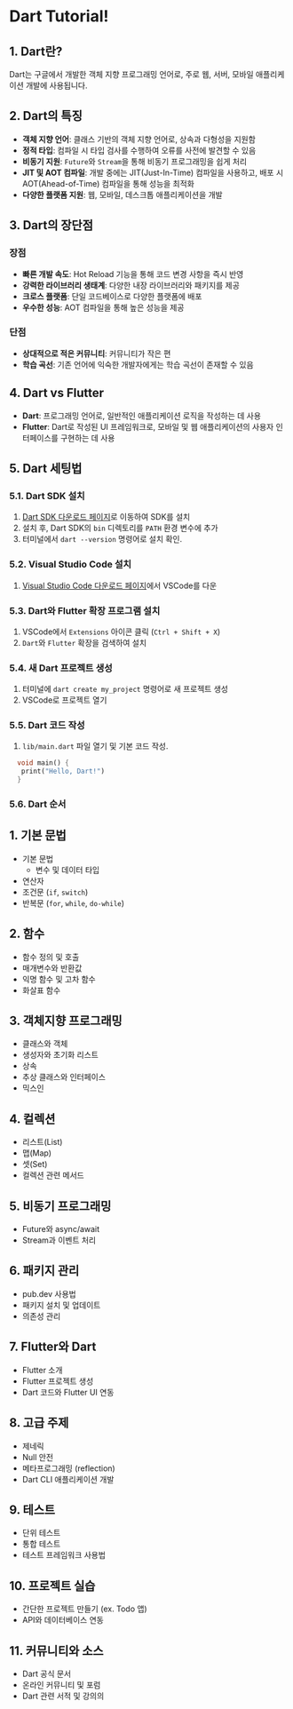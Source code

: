 # Dart Tutorial!

## 1. Dart란?

Dart는 구글에서 개발한 객체 지향 프로그래밍 언어로, 주로 웹, 서버, 모바일 애플리케이션 개발에 사용됩니다.

## 2. Dart의 특징

- **객체 지향 언어**: 클래스 기반의 객체 지향 언어로, 상속과 다형성을 지원함
- **정적 타입**: 컴파일 시 타입 검사를 수행하여 오류를 사전에 발견할 수 있음
- **비동기 지원**: `Future`와 `Stream`을 통해 비동기 프로그래밍을 쉽게 처리
- **JIT 및 AOT 컴파일**: 개발 중에는 JIT(Just-In-Time) 컴파일을 사용하고, 배포 시 AOT(Ahead-of-Time) 컴파일을 통해 성능을 최적화
- **다양한 플랫폼 지원**: 웹, 모바일, 데스크톱 애플리케이션을 개발

## 3. Dart의 장단점

### 장점

- **빠른 개발 속도**: Hot Reload 기능을 통해 코드 변경 사항을 즉시 반영
- **강력한 라이브러리 생태계**: 다양한 내장 라이브러리와 패키지를 제공
- **크로스 플랫폼**: 단일 코드베이스로 다양한 플랫폼에 배포
- **우수한 성능**: AOT 컴파일을 통해 높은 성능을 제공

### 단점

- **상대적으로 적은 커뮤니티**: 커뮤니티가 작은 편
- **학습 곡선**: 기존 언어에 익숙한 개발자에게는 학습 곡선이 존재할 수 있음

## 4. Dart vs Flutter

- **Dart**: 프로그래밍 언어로, 일반적인 애플리케이션 로직을 작성하는 데 사용
- **Flutter**: Dart로 작성된 UI 프레임워크로, 모바일 및 웹 애플리케이션의 사용자 인터페이스를 구현하는 데 사용

## 5. Dart 세팅법

### 5.1. Dart SDK 설치

1. [Dart SDK 다운로드 페이지](https://dart.dev/get-dart)로 이동하여 SDK를 설치
2. 설치 후, Dart SDK의 `bin` 디렉토리를 `PATH` 환경 변수에 추가
3. 터미널에서 `dart --version` 명령어로 설치 확인.

### 5.2. Visual Studio Code 설치

1. [Visual Studio Code 다운로드 페이지](https://code.visualstudio.com/)에서 VSCode를 다운

### 5.3. Dart와 Flutter 확장 프로그램 설치

1. VSCode에서 `Extensions` 아이콘 클릭 (`Ctrl + Shift + X`)
2. `Dart`와 `Flutter` 확장을 검색하여 설치

### 5.4. 새 Dart 프로젝트 생성

1. 터미널에 `dart create my_project` 명령어로 새 프로젝트 생성
2. VSCode로 프로젝트 열기

### 5.5. Dart 코드 작성

1. `lib/main.dart` 파일 열기 및 기본 코드 작성.

```dart
  void main() {
   print("Hello, Dart!")
  }
```

### 5.6. Dart 순서

## 1. 기본 문법

- 기본 문법
  - 변수 및 데이터 타입
- 연산자
- 조건문 (`if`, `switch`)
- 반복문 (`for`, `while`, `do-while`)

## 2. 함수

- 함수 정의 및 호출
- 매개변수와 반환값
- 익명 함수 및 고차 함수
- 화살표 함수

## 3. 객체지향 프로그래밍

- 클래스와 객체
- 생성자와 초기화 리스트
- 상속
- 추상 클래스와 인터페이스
- 믹스인

## 4. 컬렉션

- 리스트(List)
- 맵(Map)
- 셋(Set)
- 컬렉션 관련 메서드

## 5. 비동기 프로그래밍

- Future와 async/await
- Stream과 이벤트 처리

## 6. 패키지 관리

- pub.dev 사용법
- 패키지 설치 및 업데이트
- 의존성 관리

## 7. Flutter와 Dart

- Flutter 소개
- Flutter 프로젝트 생성
- Dart 코드와 Flutter UI 연동

## 8. 고급 주제

- 제네릭
- Null 안전
- 메타프로그래밍 (reflection)
- Dart CLI 애플리케이션 개발

## 9. 테스트

- 단위 테스트
- 통합 테스트
- 테스트 프레임워크 사용법

## 10. 프로젝트 실습

- 간단한 프로젝트 만들기 (ex. Todo 앱)
- API와 데이터베이스 연동

## 11. 커뮤니티와 소스

- Dart 공식 문서
- 온라인 커뮤니티 및 포럼
- Dart 관련 서적 및 강의의
